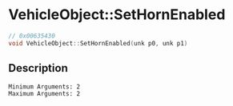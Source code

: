 # VehicleObject::SetHornEnabled
```c
// 0x00635430
void VehicleObject::SetHornEnabled(unk p0, unk p1)
```
## Description
```
Minimum Arguments: 2
Maximum Arguments: 2
```
